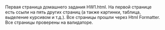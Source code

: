 Первая страница домашнего задания HW1.html.
На первой странице есть ссыли на пять других страниц (а также картинки, таблица, выделение курсивом и т.д.).
Все страницы прошли через Html Formatter.
Все страницы проверены на валидаторе.
